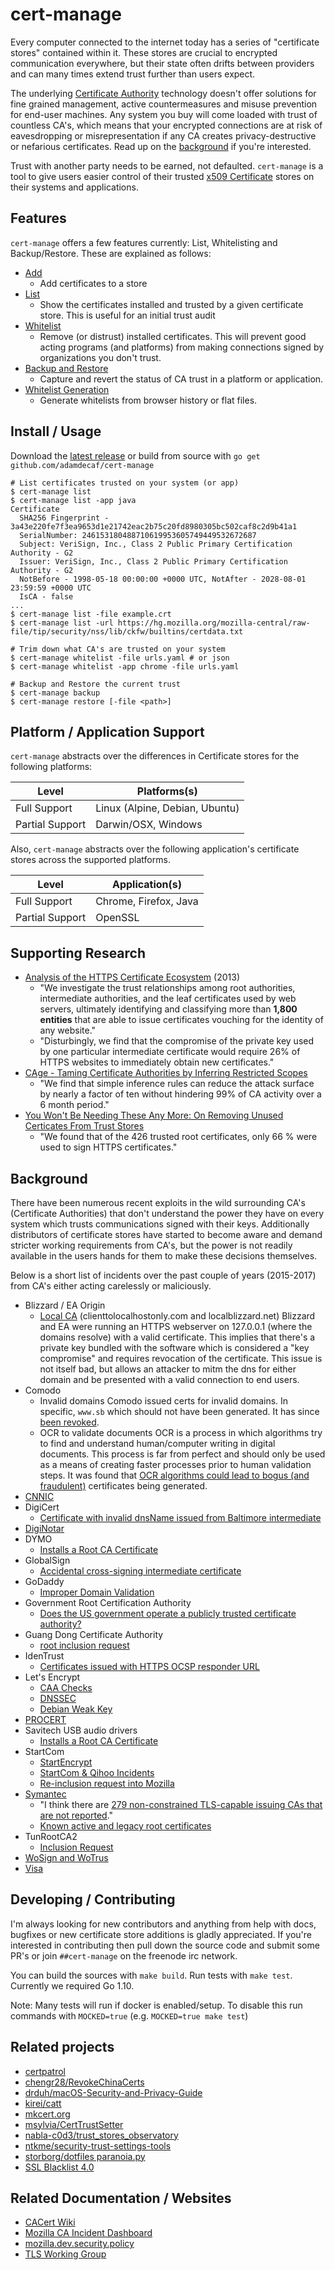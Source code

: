 # cert-manage

Every computer connected to the internet today has a series of "certificate stores" contained within it. These stores are crucial to encrypted communication everywhere, but their state often drifts between providers and can many times extend trust further than users expect.

The underlying [Certificate Authority](https://en.wikipedia.org/wiki/Certificate_authority) technology doesn't offer solutions for fine grained management, active countermeasures and misuse prevention for end-user machines. Any system you buy will come loaded with trust of countless CA's, which means that your encrypted connections are at risk of eavesdropping or misrepresentation if any CA creates privacy-destructive or nefarious certificates. Read up on the [background](#background) if you're interested.

Trust with another party needs to be earned, not defaulted. `cert-manage` is a tool to give users easier control of their trusted [x509 Certificate](https://en.wikipedia.org/wiki/X.509) stores on their systems and applications.

## Features

`cert-manage` offers a few features currently: List, Whitelisting and Backup/Restore. These are explained as follows:

- [Add](docs/basics.md#add)
  - Add certificates to a store
- [List](docs/basics.md#list)
  - Show the certificates installed and trusted by a given certificate store. This is useful for an initial trust audit
- [Whitelist](docs/whitelists.md#whitelisting)
  - Remove (or distrust) installed certificates. This will prevent good acting programs (and platforms) from making connections signed by organizations you don't trust.
- [Backup and Restore](docs/basics.md#backup-and-restore)
  - Capture and revert the status of CA trust in a platform or application.
- [Whitelist Generation](docs/whitelists.md#generating-whitelists)
  - Generate whitelists from browser history or flat files.

## Install / Usage

Download the [latest release](https://github.com/adamdecaf/cert-manage/releases) or build from source with `go get github.com/adamdecaf/cert-manage`

```
# List certificates trusted on your system (or app)
$ cert-manage list
$ cert-manage list -app java
Certificate
  SHA256 Fingerprint - 3a43e220fe7f3ea9653d1e21742eac2b75c20fd8980305bc502caf8c2d9b41a1
  SerialNumber: 246153180488710619953605749449532672687
  Subject: VeriSign, Inc., Class 2 Public Primary Certification Authority - G2
  Issuer: VeriSign, Inc., Class 2 Public Primary Certification Authority - G2
  NotBefore - 1998-05-18 00:00:00 +0000 UTC, NotAfter - 2028-08-01 23:59:59 +0000 UTC
  IsCA - false
...
$ cert-manage list -file example.crt
$ cert-manage list -url https://hg.mozilla.org/mozilla-central/raw-file/tip/security/nss/lib/ckfw/builtins/certdata.txt

# Trim down what CA's are trusted on your system
$ cert-manage whitelist -file urls.yaml # or json
$ cert-manage whitelist -app chrome -file urls.yaml

# Backup and Restore the current trust
$ cert-manage backup
$ cert-manage restore [-file <path>]
```

## Platform / Application Support

`cert-manage` abstracts over the differences in Certificate stores for the following platforms:

| Level | Platforms(s) |
|----|----|
| Full Support | Linux (Alpine, Debian, Ubuntu) |
| Partial Support | Darwin/OSX, Windows |

Also, `cert-manage` abstracts over the following application's certificate stores across the supported platforms.

| Level | Application(s) |
|-----|-----|
| Full Support | Chrome, Firefox, Java |
| Partial Support | OpenSSL |

## Supporting Research

- [Analysis of the HTTPS Certificate Ecosystem](docs/papers/https-imc13.pdf) (2013)
   - "We investigate the trust relationships among root authorities, intermediate authorities, and the leaf certificates used by web servers, ultimately identifying and classifying more than **1,800 entities** that are able to issue certificates vouching for the identity of any website."
   - "Disturbingly, we find that the compromise of the private key used by one particular intermediate certificate would require 26% of HTTPS websites to immediately obtain new certificates."
- [CAge - Taming Certificate Authorities by Inferring Restricted Scopes](docs/papers/cage-fc13.pdf)
   - "We find that simple inference rules can reduce the attack surface by nearly a factor of ten without hindering 99% of CA activity over a 6 month period."
- [You Won't Be Needing These Any More: On Removing Unused Certicates From Trust Stores](docs/papers/on-removing-unused-certs.pdf)
   - "We found that of the 426 trusted root certificates, only 66 % were used to sign HTTPS certificates."

## Background

There have been numerous recent exploits in the wild surrounding CA's (Certificate Authorities) that don't understand the power they have on every system which trusts communications signed with their keys. Additionally distributors of certificate stores have started to become aware and demand stricter working requirements from CA's, but the power is not readily available in the users hands for them to make these decisions themselves.

Below is a short list of incidents over the past couple of years (2015-2017) from CA's either acting carelessly or maliciously.

- Blizzard / EA Origin
  - [Local CA](https://groups.google.com/forum/#!msg/mozilla.dev.security.policy/pk039T_wPrI/tGnFDFTnCQAJ) (clienttolocalhostonly.com and localblizzard.net)
    Blizzard and EA were running an HTTPS webserver on 127.0.0.1 (where the domains resolve) with a valid certificate. This implies that there's a private key bundled with the software which is considered a "key compromise" and requires revocation of the certificate.
    This issue is not itself bad, but allows an attacker to mitm the dns for either domain and be presented with a valid connection to end users.
- Comodo
  - Invalid domains
    Comodo issued certs for invalid domains. In specific, `www.sb` which should not have been generated. It has since [been revoked](https://crt.sh/?id=34242572).
  - OCR to validate documents
    OCR is a process in which algorithms try to find and understand human/computer writing in digital documents. This process is far from perfect and should only be used as a means of creating faster processes prior to human validation steps. It was found that [OCR algorithms could lead to bogus (and fraudulent)](https://bugzilla.mozilla.org/show_bug.cgi?id=1311713) certificates being generated.
- [CNNIC](https://blog.mozilla.org/security/2015/03/23/revoking-trust-in-one-cnnic-intermediate-certificate/)
- DigiCert
  - [Certificate with invalid dnsName issued from Baltimore intermediate](https://groups.google.com/forum/#!topic/mozilla.dev.security.policy/5bpr9yBgaYo)
- [DigiNotar](https://en.wikipedia.org/wiki/DigiNotar)
- DYMO
  - [Installs a Root CA Certificate](https://github.com/njh/dymo-root-ca-security-risk)
- GlobalSign
  - [Accidental cross-signing intermediate certificate](https://downloads.globalsign.com/acton/fs/blocks/showLandingPage/a/2674/p/p-008f/t/page/fm/0)
- GoDaddy
  - [Improper Domain Validation](https://groups.google.com/forum/?hl=en#!msg/mozilla.dev.security.policy/Htujoyq-pO8/uRBcS2TmBQAJ)
- Government Root Certification Authority
  - [Does the US government operate a publicly trusted certificate authority?](https://https.cio.gov/certificates/#does-the-us-government-operate-a-publicly-trusted-certificate-authority?)
- Guang Dong Certificate Authority
  - [root inclusion request](https://groups.google.com/forum/#!topic/mozilla.dev.security.policy/kB2JrygK7Vk)
- IdenTrust
  - [Certificates issued with HTTPS OCSP responder URL](https://groups.google.com/forum/#!topic/mozilla.dev.security.policy/jSHuE-Oc7rY)
- Let's Encrypt
  - [CAA Checks](https://groups.google.com/forum/#!topic/mozilla.dev.security.policy/SrAhO4ye4G8)
  - [DNSSEC](https://groups.google.com/d/msg/mozilla.dev.security.policy/r9QM8tNqxx0/ZmnWwTXoAQAJ)
  - [Debian Weak Key](https://groups.google.com/forum/#!topic/mozilla.dev.security.policy/WL_-9pVhZf8)
- [PROCERT](https://wiki.mozilla.org/CA:PROCERT_Issues)
- Savitech USB audio drivers
  - [Installs a Root CA Certificate](https://www.kb.cert.org/vuls/id/446847)
- StartCom
  - [StartEncrypt](https://www.computest.nl/blog/startencrypt-considered-harmful-today/)
  - [StartCom & Qihoo Incidents](https://groups.google.com/forum/#!topic/mozilla.dev.security.policy/TbDYE69YP8E)
  - [Re-inclusion request into Mozilla](https://groups.google.com/forum/#!topic/mozilla.dev.security.policy/hNOJJrN6WfE)
- [Symantec](https://wiki.mozilla.org/CA:Symantec_Issues)
  - "I think there are [279 non-constrained TLS-capable issuing CAs that are not reported](https://bugzilla.mozilla.org/show_bug.cgi?id=1417771)."
  - [Known active and legacy root certificates](https://chromium.googlesource.com/chromium/src/+/master/net/data/ssl/symantec/README.md)
- TunRootCA2
  - [Inclusion Request](https://groups.google.com/forum/#!topic/mozilla.dev.security.policy/wCZsVq7AtUY)
- [WoSign and WoTrus](https://wiki.mozilla.org/CA:WoSign_Issues)
- [Visa](https://groups.google.com/d/msg/mozilla.dev.security.policy/NNV3zvX43vE/rae9kNkWAgAJ)


## Developing / Contributing

I'm always looking for new contributors and anything from help with docs, bugfixes or new certificate store additions is gladly appreciated. If you're interested in contributing then pull down the source code and submit some PR's or join `##cert-manage` on the freenode irc network.

You can build the sources with `make build`. Run tests with `make test`. Currently we required Go 1.10.

Note: Many tests will run if docker is enabled/setup. To disable this run commands with `MOCKED=true` (e.g. `MOCKED=true make test`)

## Related projects

- [certpatrol](http://patrol.psyced.org/)
- [chengr28/RevokeChinaCerts](https://github.com/chengr28/RevokeChinaCerts)
- [drduh/macOS-Security-and-Privacy-Guide](https://github.com/drduh/macOS-Security-and-Privacy-Guide#certificate-authorities)
- [kirei/catt](https://github.com/kirei/catt)
- [mkcert.org](https://mkcert.org/)
- [msylvia/CertTrustSetter](https://github.com/MSylvia/CertTrustSetter)
- [nabla-c0d3/trust_stores_observatory](https://github.com/nabla-c0d3/trust_stores_observatory)
- [ntkme/security-trust-settings-tools](https://github.com/ntkme/security-trust-settings-tools)
- [storborg/dotfiles paranoia.py](https://github.com/storborg/dotfiles/blob/master/scripts/paranoia.py)
- [SSL Blacklist 4.0](http://www.codefromthe70s.org/sslblacklist.aspx)

## Related Documentation / Websites

- [CACert Wiki](http://wiki.cacert.org/CAcert)
- [Mozilla CA Incident Dashboard](https://wiki.mozilla.org/CA/Incident_Dashboard)
- [mozilla.dev.security.policy](https://groups.google.com/forum/#!forum/mozilla.dev.security.policy)
- [TLS Working Group](https://datatracker.ietf.org/wg/tls/charter/)
